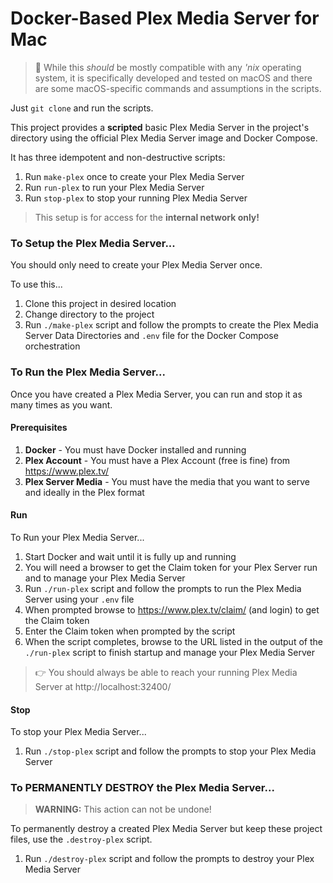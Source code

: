 # Docker-Based Plex Media Server for Mac
> 	:apple: While this _should_ be mostly compatible with any _'nix_
> operating system, it is specifically developed and tested on macOS
> and there are some macOS-specific commands and assumptions in the
> scripts.

Just `git clone` and run the scripts.

This project provides a **scripted** basic Plex Media Server
in the project's directory using the official Plex Media Server
image and Docker Compose.

It has three idempotent and non-destructive scripts:
  1. Run `make-plex` once to create your Plex Media Server
  2. Run `run-plex` to run your Plex Media Server
  3. Run `stop-plex` to stop your running Plex Media Server

> This setup is for access for the **internal network only!**

### To Setup the Plex Media Server...
You should only need to create your Plex Media Server once.

To use this...
  1. Clone this project in desired location
  2. Change directory to the project
  3. Run `./make-plex` script and follow the prompts
     to create the Plex Media Server Data Directories
     and `.env` file for the Docker Compose orchestration

### To Run the Plex Media Server...
Once you have created a Plex Media Server, you can run and stop
it as many times as you want.

#### Prerequisites
  1. **Docker**  - You must have Docker installed
     and running
  2. **Plex Account** - You must have a Plex Account
     (free is fine) from https://www.plex.tv/
  3. **Plex Server Media** - You must have the media
     that you want to serve and ideally in the Plex format

#### Run
To Run your Plex Media Server...
  1. Start Docker and wait until it is fully up and running
  2. You will need a browser to get the Claim token for your
     Plex Server run and to manage your Plex Media Server
  3. Run `./run-plex` script and follow the prompts
     to run the Plex Media Server using your `.env` file
  4. When prompted browse to https://www.plex.tv/claim/ (and login)
     to get the Claim token
  5. Enter the Claim token when prompted by the script
  6. When the script completes, browse to the URL listed
     in the output of the `./run-plex` script to finish startup
     and manage your Plex Media Server

> :point_right: You should always be able to reach your running
> Plex Media Server at http://localhost:32400/

#### Stop
To stop your Plex Media Server...
  1. Run `./stop-plex` script and follow the prompts
     to stop your Plex Media Server

### To PERMANENTLY DESTROY the Plex Media Server...

> **WARNING:** This action can not be undone!

To permanently destroy a created Plex Media Server but keep these
project files, use the `.destroy-plex` script.

  1. Run `./destroy-plex` script and follow the prompts
     to destroy your Plex Media Server
